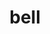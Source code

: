 ---
category: 4-letters
denotation: null
name: bell
reference_link: https://www.etymonline.com/word/bell
root_language: null
root_name: null
title: bell
type: free
word_sums:
- respelling: bell
  sum: 'Bell + '
---